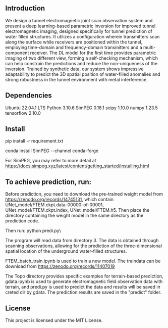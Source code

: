 ## Introduction
We design a tunnel electromagnetic joint scan observation system and present a deep learning-based parametric inversion for improved tunnel electromagnetic imaging, designed specifically for tunnel prediction of water filled structures. It utilizes a configuration wherein transmitters scan along the surface while receivers are positioned within the tunnel, employing time-domain and frequency-domain transmitters and a multi-component receiver. The DL model for the first time provides parametric imaging of two different view, forming a self-checking mechanism, which can help constrain the predictions and reduce the non-uniqueness of the inversion. Trained by synthetic data, our system shows impressive adaptability to predict the 3D spatial position of water-filled anomalies and strong robustness in the tunnel environment
with metal interference.

## Dependencies
Ubuntu 22.04.1 LTS
Python 3.10.6
SimPEG 0.18.1
scipy  1.10.0
numpy 1.23.5
tensorflow 2.10.0

## Install
pip install -r requirement.txt

conda install SimPEG --channel conda-forge

For SimPEG, you may refer to more detail at  https://docs.simpeg.xyz/latest/content/getting_started/installing.html

## To achieve prediction, run:

Before prediction, you need to download the pre-trained weight model from https://zenodo.org/records/14745131, which contain UNet_model/FTEM.ckpt.data-00000-of-00001, UNet_model/FTEM.ckpt.index, UNet_model/FTEM.h5. Then place the directory containing the weight model in the same directory as the prediction code.

Then run: python predi.py\\

The program will read data from directory 3. The data is obtained through scanning observations, allowing for the prediction of the three-dimensional spatial location of the underground water-filled structures.

FTEM_batch_train.ipynb is used to train a new model. The traindata can be download from https://zenodo.org/records/11407019

The Topo directory provides specific examples for terrain-based prediction, gdata.ipynb is used to generate electromagnetic field observation data with terrain, and predi.py is used to predict the data and results will be saved in creted dir by gdata. The prediction results are saved in the "predict" folder.





## License

This project is licensed under the MIT License.
